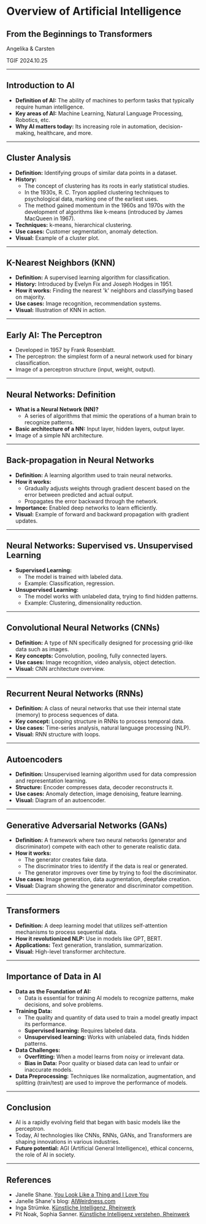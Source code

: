 # Overview of Artificial Intelligence
## From the Beginnings to Transformers

Angelika & Carsten

TGIF 2024.10.25

---

## Introduction to AI
- **Definition of AI:** The ability of machines to perform tasks that typically require human intelligence.
- **Key areas of AI:** Machine Learning, Natural Language Processing, Robotics, etc.
- **Why AI matters today:** Its increasing role in automation, decision-making, healthcare, and more.

---

## Cluster Analysis
- **Definition:** Identifying groups of similar data points in a dataset.
- **History:** 
  - The concept of clustering has its roots in early statistical studies.
  - In the 1930s, R. C. Tryon applied clustering techniques to psychological data, marking one of the earliest uses.
  - The method gained momentum in the 1960s and 1970s with the development of algorithms like k-means (introduced by James MacQueen in 1967).
- **Techniques:** k-means, hierarchical clustering.
- **Use cases:** Customer segmentation, anomaly detection.
- **Visual:** Example of a cluster plot.


---

## K-Nearest Neighbors (KNN)
- **Definition:** A supervised learning algorithm for classification.
- **History:** Introduced by Evelyn Fix and Joseph Hodges in 1951.
- **How it works:** Finding the nearest 'k' neighbors and classifying based on majority.
- **Use cases:** Image recognition, recommendation systems.
- **Visual:** Illustration of KNN in action.

---

## Early AI: The Perceptron
- Developed in 1957 by Frank Rosenblatt.
- The perceptron: the simplest form of a neural network used for binary classification.
- Image of a perceptron structure (input, weight, output).

---

## Neural Networks: Definition
- **What is a Neural Network (NN)?**
  - A series of algorithms that mimic the operations of a human brain to recognize patterns.
- **Basic architecture of a NN:** Input layer, hidden layers, output layer.
- Image of a simple NN architecture.

---

## Back-propagation in Neural Networks
- **Definition:** A learning algorithm used to train neural networks.
- **How it works:**
  - Gradually adjusts weights through gradient descent based on the error between predicted and actual output.
  - Propagates the error backward through the network.
- **Importance:** Enabled deep networks to learn efficiently.
- **Visual:** Example of forward and backward propagation with gradient updates.

---

## Neural Networks: Supervised vs. Unsupervised Learning
- **Supervised Learning:**
  - The model is trained with labeled data.
  - Example: Classification, regression.
- **Unsupervised Learning:**
  - The model works with unlabeled data, trying to find hidden patterns.
  - Example: Clustering, dimensionality reduction.

---

## Convolutional Neural Networks (CNNs)
- **Definition:** A type of NN specifically designed for processing grid-like data such as images.
- **Key concepts:** Convolution, pooling, fully connected layers.
- **Use cases:** Image recognition, video analysis, object detection.
- **Visual:** CNN architecture overview.

---

## Recurrent Neural Networks (RNNs)
- **Definition:** A class of neural networks that use their internal state (memory) to process sequences of data.
- **Key concept:** Looping structure in RNNs to process temporal data.
- **Use cases:** Time-series analysis, natural language processing (NLP).
- **Visual:** RNN structure with loops.

---

## Autoencoders
- **Definition:** Unsupervised learning algorithm used for data compression and representation learning.
- **Structure:** Encoder compresses data, decoder reconstructs it.
- **Use cases:** Anomaly detection, image denoising, feature learning.
- **Visual:** Diagram of an autoencoder.

---

## Generative Adversarial Networks (GANs)
- **Definition:** A framework where two neural networks (generator and discriminator) compete with each other to generate realistic data.
- **How it works:** 
  - The generator creates fake data.
  - The discriminator tries to identify if the data is real or generated.
  - The generator improves over time by trying to fool the discriminator.
- **Use cases:** Image generation, data augmentation, deepfake creation.
- **Visual:** Diagram showing the generator and discriminator competition.

---

## Transformers
- **Definition:** A deep learning model that utilizes self-attention mechanisms to process sequential data.
- **How it revolutionized NLP:** Use in models like GPT, BERT.
- **Applications:** Text generation, translation, summarization.
- **Visual:** High-level transformer architecture.

---

## Importance of Data in AI
- **Data as the Foundation of AI:** 
  - Data is essential for training AI models to recognize patterns, make decisions, and solve problems.
- **Training Data:** 
  - The quality and quantity of data used to train a model greatly impact its performance.
  - **Supervised learning:** Requires labeled data.
  - **Unsupervised learning:** Works with unlabeled data, finds hidden patterns.
- **Data Challenges:**
  - **Overfitting:** When a model learns from noisy or irrelevant data.
  - **Bias in Data:** Poor quality or biased data can lead to unfair or inaccurate models.
- **Data Preprocessing:** Techniques like normalization, augmentation, and splitting (train/test) are used to improve the performance of models.

---

## Conclusion
- AI is a rapidly evolving field that began with basic models like the perceptron.
- Today, AI technologies like CNNs, RNNs, GANs, and Transformers are shaping innovations in various industries.
- **Future potential:** AGI (Artificial General Intelligence), ethical concerns, the role of AI in society.

---

## References
- Janelle Shane. [You Look Like a Thing and I Love You](https://www.janelleshane.com/book-you-look-like-a-thing)
- Janelle Shane's blog: [AIWeirdness.com](https://www.aiweirdness.com)
- Inga Strümke. [Künstliche Intelligenz, Rheinwerk](https://www.rheinwerk-verlag.de/kuenstliche-intelligenz-wie-sie-funktioniert-und-was-sie-fuer-uns-bedeutet/)
- Pit Noak, Sophia Sanner. [Künstliche Intelligenz verstehen, Rheinwerk](https://www.rheinwerk-verlag.de/kuenstliche-intelligenz-verstehen-eine-spielerische-einfuehrung/)